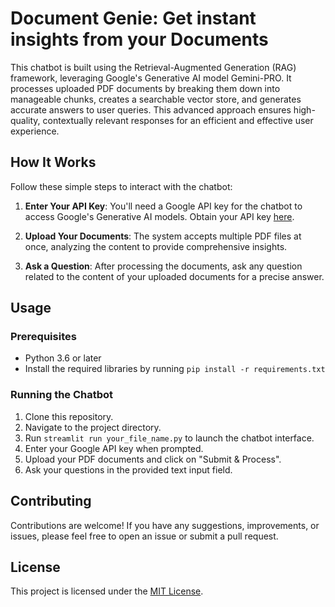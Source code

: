 # Document Genie: Get instant insights from your Documents

This chatbot is built using the Retrieval-Augmented Generation (RAG) framework, leveraging Google's Generative AI model Gemini-PRO. It processes uploaded PDF documents by breaking them down into manageable chunks, creates a searchable vector store, and generates accurate answers to user queries. This advanced approach ensures high-quality, contextually relevant responses for an efficient and effective user experience.

## How It Works

Follow these simple steps to interact with the chatbot:

1. **Enter Your API Key**: You'll need a Google API key for the chatbot to access Google's Generative AI models. Obtain your API key [here](https://makersuite.google.com/app/apikey).

2. **Upload Your Documents**: The system accepts multiple PDF files at once, analyzing the content to provide comprehensive insights.

3. **Ask a Question**: After processing the documents, ask any question related to the content of your uploaded documents for a precise answer.

## Usage

### Prerequisites
- Python 3.6 or later
- Install the required libraries by running `pip install -r requirements.txt`

### Running the Chatbot
1. Clone this repository.
2. Navigate to the project directory.
3. Run `streamlit run your_file_name.py` to launch the chatbot interface.
4. Enter your Google API key when prompted.
5. Upload your PDF documents and click on "Submit & Process".
6. Ask your questions in the provided text input field.

## Contributing
Contributions are welcome! If you have any suggestions, improvements, or issues, please feel free to open an issue or submit a pull request.

## License
This project is licensed under the [MIT License](LICENSE).
